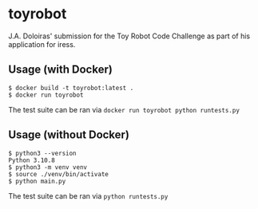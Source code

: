 # toyrobot

J.A. Doloiras' submission for the Toy Robot Code Challenge as part of his application for iress.

## Usage (with Docker)

```console
$ docker build -t toyrobot:latest .
$ docker run toyrobot
```

The test suite can be ran via `docker run toyrobot python runtests.py`

## Usage (without Docker)

```console
$ python3 --version 
Python 3.10.8
$ python3 -m venv venv
$ source ./venv/bin/activate
$ python main.py
```

The test suite can be ran via `python runtests.py`